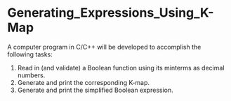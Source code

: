 # Generating_Expressions_Using_K-Map
A computer program in C/C++ will be developed to accomplish the following tasks: 
1. Read in (and validate) a Boolean function using its minterms as decimal 
numbers. 
2. Generate and print the corresponding K-map. 
3. Generate and print the simplified Boolean expression.

